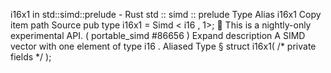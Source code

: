 i16x1 in std::simd::prelude - Rust
std
::
simd
::
prelude
Type Alias
i16x1
Copy item path
Source
pub type i16x1 =
Simd
<
i16
, 1>;
🔬
This is a nightly-only experimental API. (
portable_simd
#86656
)
Expand description
A SIMD vector with one element of type
i16
.
Aliased Type
§
struct i16x1(
/* private fields */
);